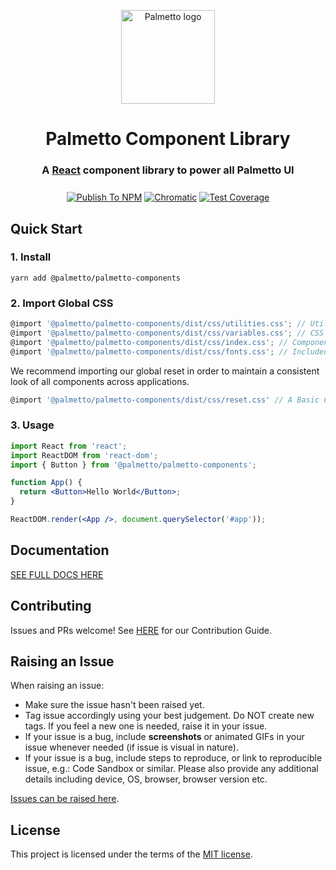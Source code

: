 <p align="center">
  <a href="https://palmetto.com" rel="noopener" target="_blank"><img width="150" src="https://app.palmetto.com/static/media/logo.4d85ce48.svg" alt="Palmetto logo"></a></p>
</p>

<h1 align="center" style="border-bottom: none;">Palmetto Component Library</h1>
<h3 align="center">

  A [React](https://reactjs.org/) component library to power all Palmetto UI

</h3>

<div align="center" style="margin-top: 25px">

  [![Publish To NPM](https://github.com/palmetto/palmetto-components/workflows/Publish%20To%20NPM/badge.svg)](https://github.com/palmetto/palmetto-components/actions?query=workflow%3A%22Publish+To+NPM%22)
  [![Chromatic](https://github.com/palmetto/palmetto-components/workflows/Chromatic/badge.svg?branch=main)](https://github.com/palmetto/palmetto-components/actions?query=workflow%3AChromatic)
  [![Test Coverage](https://api.codeclimate.com/v1/badges/e61e897623b87d91d155/test_coverage)](https://codeclimate.com/github/palmetto/palmetto-components/test_coverage)

</div>

## Quick Start

### 1. Install

`yarn add @palmetto/palmetto-components`

### 2. Import Global CSS

```jsx
@import '@palmetto/palmetto-components/dist/css/utilities.css'; // Utility classes -- REQUIRED
@import '@palmetto/palmetto-components/dist/css/variables.css'; // CSS Variables -- REQUIRED
@import '@palmetto/palmetto-components/dist/css/index.css'; // Component CSS -- REQUIRED
@import '@palmetto/palmetto-components/dist/css/fonts.css'; // Included Font files -- OPTIONAL BUT ENCOURAGED
```

We recommend importing our global reset in order to maintain a consistent
look of all components across applications.

```jsx
@import '@palmetto/palmetto-components/dist/css/reset.css' // A Basic CSS Reset -- OPTIONAL BUT ENCOURAGED.
```

### 3. Usage

```jsx
import React from 'react';
import ReactDOM from 'react-dom';
import { Button } from '@palmetto/palmetto-components';

function App() {
  return <Button>Hello World</Button>;
}

ReactDOM.render(<App />, document.querySelector('#app'));
```

## Documentation

[SEE FULL DOCS HERE](https://ux.palmetto.com)

## Contributing

Issues and PRs welcome! See [HERE](https://github.com/palmetto/palmetto-components/blob/main/docs/CONTRIBUTING.md) for our Contribution Guide.

## Raising an Issue

When raising an issue:
* Make sure the issue hasn't been raised yet.
* Tag issue accordingly using your best judgement. Do NOT create new tags. If you feel a new one is needed, raise it in your issue.
* If your issue is a bug, include **screenshots** or animated GIFs in your issue whenever needed (if issue is visual in nature).
* If your issue is a bug, include steps to reproduce, or link to reproducible issue, e.g.: Code Sandbox or similar. Please also provide any additional details including device, OS, browser, browser version etc.

[Issues can be raised here](https://github.com/palmetto/palmetto-components/issues).

## License

This project is licensed under the terms of the
[MIT license](/LICENSE).
